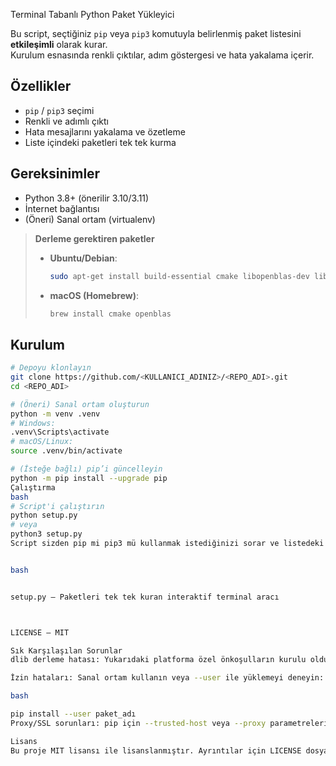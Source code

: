 Terminal Tabanlı Python Paket Yükleyici

Bu script, seçtiğiniz `pip` veya `pip3` komutuyla belirlenmiş paket listesini **etkileşimli** olarak kurar.  
Kurulum esnasında renkli çıktılar, adım göstergesi ve hata yakalama içerir.

## Özellikler
- `pip` / `pip3` seçimi
- Renkli ve adımlı çıktı
- Hata mesajlarını yakalama ve özetleme
- Liste içindeki paketleri tek tek kurma

## Gereksinimler
- Python 3.8+ (önerilir 3.10/3.11)
- İnternet bağlantısı
- (Öneri) Sanal ortam (virtualenv)

> **Derleme gerektiren paketler**
> - **Ubuntu/Debian**:  
>   ```bash
>   sudo apt-get install build-essential cmake libopenblas-dev liblapack-dev libx11-dev libgtk-3-dev
>   ```
> - **macOS (Homebrew)**:  
>   ```bash
>   brew install cmake openblas
>   ```

## Kurulum
```bash
# Depoyu klonlayın
git clone https://github.com/<KULLANICI_ADINIZ>/<REPO_ADI>.git
cd <REPO_ADI>

# (Öneri) Sanal ortam oluşturun
python -m venv .venv
# Windows:
.venv\Scripts\activate
# macOS/Linux:
source .venv/bin/activate

# (İsteğe bağlı) pip’i güncelleyin
python -m pip install --upgrade pip
Çalıştırma
bash
# Script'i çalıştırın
python setup.py
# veya
python3 setup.py
Script sizden pip mi pip3 mü kullanmak istediğinizi sorar ve listedeki paketleri tek tek kurar.


bash


setup.py — Paketleri tek tek kuran interaktif terminal aracı



LICENSE — MIT

Sık Karşılaşılan Sorunlar
dlib derleme hatası: Yukarıdaki platforma özel önkoşulların kurulu olduğundan emin olun (CMake ve derleyiciler).

İzin hataları: Sanal ortam kullanın veya --user ile yüklemeyi deneyin:

bash

pip install --user paket_adı
Proxy/SSL sorunları: pip için --trusted-host veya --proxy parametreleri gerekebilir.

Lisans
Bu proje MIT lisansı ile lisanslanmıştır. Ayrıntılar için LICENSE dosyasına bakın.
